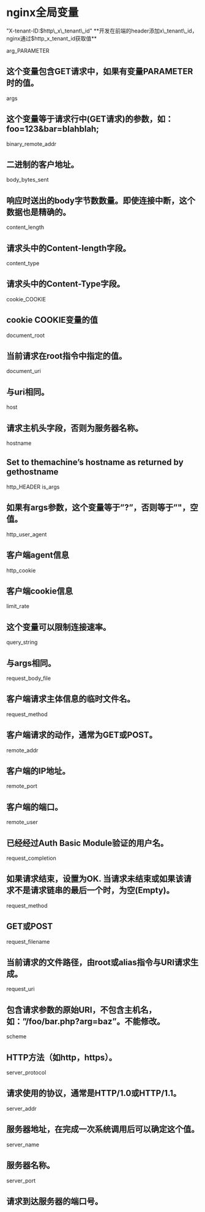 # nginx全局变量

"X-tenant-ID:$http\_x\_tenant\_id" **开发在前端的header添加x\_tenant\_id，nginx通过$http\_x\_tenant\_id获取值**

arg\_PARAMETER

## 这个变量包含GET请求中，如果有变量PARAMETER时的值。

args

## 这个变量等于请求行中\(GET请求\)的参数，如：foo=123&bar=blahblah;

binary\_remote\_addr

## 二进制的客户地址。

body\_bytes\_sent

## 响应时送出的body字节数数量。即使连接中断，这个数据也是精确的。

content\_length

## 请求头中的Content-length字段。

content\_type

## 请求头中的Content-Type字段。

cookie\_COOKIE

## cookie COOKIE变量的值

document\_root

## 当前请求在root指令中指定的值。

document\_uri

## 与uri相同。

host

## 请求主机头字段，否则为服务器名称。

hostname

## Set to themachine’s hostname as returned by gethostname

http\_HEADER is\_args

## 如果有args参数，这个变量等于”?”，否则等于”"，空值。

http\_user\_agent

## 客户端agent信息

http\_cookie

## 客户端cookie信息

limit\_rate

## 这个变量可以限制连接速率。

query\_string

## 与args相同。

request\_body\_file

## 客户端请求主体信息的临时文件名。

request\_method

## 客户端请求的动作，通常为GET或POST。

remote\_addr

## 客户端的IP地址。

remote\_port

## 客户端的端口。

remote\_user

## 已经经过Auth Basic Module验证的用户名。

request\_completion

## 如果请求结束，设置为OK. 当请求未结束或如果该请求不是请求链串的最后一个时，为空\(Empty\)。

request\_method

## GET或POST

request\_filename

## 当前请求的文件路径，由root或alias指令与URI请求生成。

request\_uri

## 包含请求参数的原始URI，不包含主机名，如：”/foo/bar.php?arg=baz”。不能修改。

scheme

## HTTP方法（如http，https）。

server\_protocol

## 请求使用的协议，通常是HTTP/1.0或HTTP/1.1。

server\_addr

## 服务器地址，在完成一次系统调用后可以确定这个值。

server\_name

## 服务器名称。

server\_port

## 请求到达服务器的端口号。

